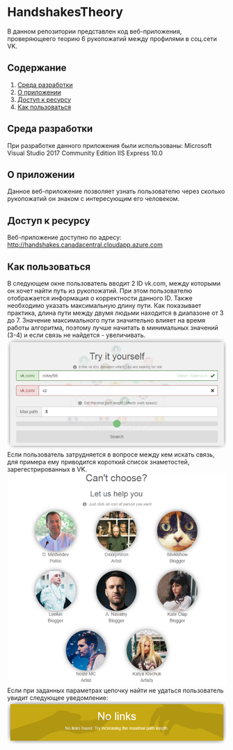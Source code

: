 # HandshakesTheory
В данном репозитории представлен код веб-приложения, проверяющеего теорию 6 рукопожатий между профилями в соц.сети VK.

## Содержание
1. [Среда разработки](#Среда-разработки)
2. [О приложении](#О-приложении)
3. [Доступ к ресурсу](#Доступ-к-ресурсу)
4. [Как пользоваться](#Как-пользоваться)
## Среда разработки
При разработке данного приложения были использованы:
Microsoft Visual Studio 2017 Community Edition
IIS Express 10.0

## О приложении
Данное веб-приложение позволяет узнать пользователю через сколько рукопожатий он знаком с интересующим его человеком.

## Доступ к ресурсу
Веб-приложение доступно по адресу: http://handshakes.canadacentral.cloudapp.azure.com

## Как пользоваться
В следующем окне пользователь вводит 2 ID vk.com, между которыми он хочет найти путь из рукопожатий. При этом пользователю отображается информация о корректности данного ID. 
Также необходимо указать максимальную длину пути. Как показывает практика, длина пути между двумя людьми находится в диапазоне от 3 до 7.
Значение максимального пути значительно влияет на время работы алгоритма, поэтому лучше начитать в минимальных значений (3-4) и если связь не найдется - увеличивать.
![alt-text](https://github.com/rokez98/HandshakesTheory/blob/master/Graphics/RequestForm.png?raw=true)
Если пользователь затрудняется в вопросе между кем искать связь, для примера ему приводится короткий список знаметостей, зарегестрированных в VK. 
![alt text](https://github.com/rokez98/HandshakesTheory/blob/master/Graphics/CantChoose.png?raw=true)
Если при заданных параметрах цепочку найти не удаться пользователь увидит следующее уведомление: 
![alt-text](https://github.com/rokez98/HandshakesTheory/blob/master/Graphics/NoLinks.png?raw=true)
